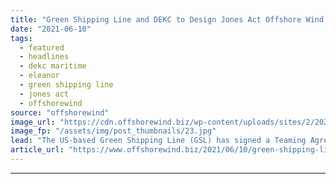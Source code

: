 ```yaml
---
title: "Green Shipping Line and DEKC to Design Jones Act Offshore Wind Vessels"
date: "2021-06-10"
tags: 
  - featured
  - headlines
  - dekc maritime
  - eleanor
  - green shipping line
  - jones act
  - offshorewind
source: "offshorewind"
image_url: "https://cdn.offshorewind.biz/wp-content/uploads/sites/2/2021/06/10113003/Green-Shipping-Line-and-DEKC-to-Design-Jones-Act-Offshore-Wind-Vessels.jpg"
image_fp: "/assets/img/post_thumbnails/23.jpg"
lead: "The US-based Green Shipping Line (GSL) has signed a Teaming Agreement with the Dutch"
article_url: "https://www.offshorewind.biz/2021/06/10/green-shipping-line-and-dekc-to-design-jones-act-offshore-wind-vessels/"
---
```


---
